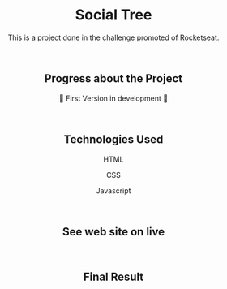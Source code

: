 <h1 align="center"> Social Tree </h1>

<p align="center"> This is a project done in the challenge promoted of Rocketseat.  </p>

<br>

<h2 align="center"> Progress about the Project </h2>

<p align="center"> 🚧 First Version in development 🚧 </p>

<br>

<h2 align="center"> Technologies Used </h2>

<p align="center"> HTML </p>
<p align="center"> CSS </p>
<p align="center"> Javascript </p>

<br>

<h2 align="center"> See web site on live </h2>

<p align="center">  </p>

<br>

<h2 align="center"> Final Result </h2>

<div align="center">


</div>




